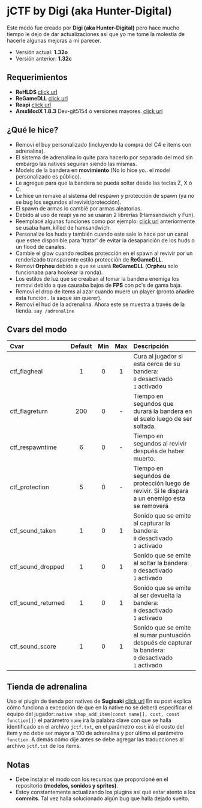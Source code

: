 # jCTF by Digi (aka Hunter-Digital)
Este modo fue creado por <b>Digi (aka Hunter-Digital)</b> pero hace mucho tiempo le dejo de dar actualizaciones así que yo me tome la molestia de hacerle algunas mejoras a mi parecer.

* Versión actual: <b>1.32o</b>
* Versión anterior: <b>1.32c</b>

## Requerimientos
* <b>ReHLDS</b> [click url](https://github.com/dreamstalker/rehlds/)
* <b>ReGameDLL</b> [click url](https://github.com/s1lentq/ReGameDLL_CS)
* <b>Reapi</b> [click url](https://github.com/s1lentq/reapi)
* <b>AmxModX 1.8.3</b> Dev-git5154 ó versiones mayores. [click url](http://amxmodx.org/snapshots.php)

## ¿Qué le hice?
* Removí el buy personalizado (incluyendo la compra del C4 e items con adrenalina).
* El sistema de adrenalina lo quite para hacerlo por separado del mod sin embargo las natives seguiran siendo las mismas.
* Modelo de la bandera en <b>movimiento</b> (No lo hice yo.. el model personalizado es público).
* Le agregue para que la bandera se pueda soltar desde las teclas Z, X ó C.
* Le hice un remake al sistema del respawn y protección de spawn (ya no se bug los segundos al revivir/protección).
* El spawn de armas lo cambié por armas aleatorias.
* Debido al uso de reapi ya no se usaran 2 librerías (Hamsandwich y Fun).
* Reemplacé algunas funciones como por ejemplo: [click url](https://github.com/OsweRRR/jCTF-by-Digi/blob/master/addons/amxmodx/scripting/jctf_base.sma#L297) anteriormente se usaba ham_killed de hamsandwich.
* Personalize los huds y también cuando este sale lo hace por un canal que estee disponible para 'tratar' de evitar la desaparición de los huds o un flood de canales.
* Cambie el glow cuando recibes protección en el spawn al revivir por un renderizado transparente estilo protección de <b>ReGameDLL</b>.
* Removí <b>Orpheu</b> debido a que se usará <b>ReGameDLL</b> (<b>Orpheu</b> solo funcionaba para hookear la ronda).
* Los estilos de luz que se creaban al tomar la bandera enemiga los removi debido a que causaba bajos de <b>FPS</b> con pc's de gama baja.
* Removí el drop de items al azar cuando muere un player (pronto añadire esta función.. la saque sin querer).
* Removí el hud de la adrenalina. Ahora este se muestra a través de la tienda. `say /adrenaline`

## Cvars del modo
| Cvar                          | Default | Min | Max | Descripción |
| :---------------------------- | :-: | :-: | :-: | :--------------------------------------------- |
| ctf_flagheal                  | 1   | 0   | 1   | Cura al jugador si esta cerca de su bandera:<br/>`0` desactivado <br/>`1` activado |
| ctf_flagreturn                | 200 | 0   | -   | Tiempo en segundos que durará la bandera en el suelo luego de ser soltada. |
| ctf_respawntime               | 6   | 0   | -   | Tiempo en segundos al revivir después de haber muerto. |
| ctf_protection                | 5   | 0   | -   | Tiempo en segundos de protección luego de revivir. Si le dispara a un enemigo esta se removerá |
| ctf_sound_taken               | 1   | 0   | 1   | Sonido que se emite al capturar la bandera:<br/>`0` desactivado <br/>`1` activado  |
| ctf_sound_dropped             | 1   | 0   | 1   | Sonido que se emite al soltar la bandera:<br/>`0` desactivado <br/>`1` activado |
| ctf_sound_returned            | 1   | 0   | 1   | Sonido que se emite al ser devuelta la bandera:<br/>`0` desactivado <br/>`1` activado |
| ctf_sound_score               | 1   | 0   | 1   | Sonido que se emite al sumar puntuación después de capturar la bandera:<br/>`0` desactivado <br/>`1` activado |

## Tienda de adrenalina
Uso el plugin de tienda por natives de <b>Sugisaki</b> [click url](https://amxmodx-es.com/Thread-Otra-Tienda-por-natives) En su post explica cómo funciona a excepción de que en la native no se deberá especificar el equipo del jugador: `native shop_add_item(const name[], cost, const function[])` el parámetro `name` irá la palabra clave con que se halla identificado en el archivo `jctf.txt`, en el parámetro `cost` irá el costo del item y no debe ser mayor a 100 de adrenalina y por último el parámetro `function`. A demás cómo dije antes se debe agregar las traducciones al archivo `jctf.txt` de los items.

## Notas
* Debe instalar el modo con los recursos que proporcioné en el repositorio <b>(modelos, sonidos y sprites)</b>.
* Estoy constantemente actualizando los plugins así qué estar atento a los <b>commits</b>. Tal vez halla solucionado algún bug que halla dejado suelto.

